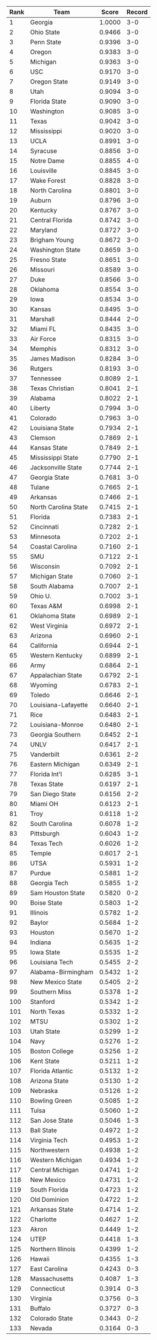 Rank | Team | Score | Record
---|---|---|---
1 | Georgia | 1.0000 | 3-0
2 | Ohio State | 0.9466 | 3-0
3 | Penn State | 0.9396 | 3-0
4 | Oregon | 0.9383 | 3-0
5 | Michigan | 0.9363 | 3-0
6 | USC | 0.9170 | 3-0
7 | Oregon State | 0.9149 | 3-0
8 | Utah | 0.9094 | 3-0
9 | Florida State | 0.9090 | 3-0
10 | Washington | 0.9085 | 3-0
11 | Texas | 0.9042 | 3-0
12 | Mississippi | 0.9020 | 3-0
13 | UCLA | 0.8991 | 3-0
14 | Syracuse | 0.8856 | 3-0
15 | Notre Dame | 0.8855 | 4-0
16 | Louisville | 0.8845 | 3-0
17 | Wake Forest | 0.8828 | 3-0
18 | North Carolina | 0.8801 | 3-0
19 | Auburn | 0.8796 | 3-0
20 | Kentucky | 0.8767 | 3-0
21 | Central Florida | 0.8742 | 3-0
22 | Maryland | 0.8727 | 3-0
23 | Brigham Young | 0.8672 | 3-0
24 | Washington State | 0.8659 | 3-0
25 | Fresno State | 0.8651 | 3-0
26 | Missouri | 0.8589 | 3-0
27 | Duke | 0.8566 | 3-0
28 | Oklahoma | 0.8554 | 3-0
29 | Iowa | 0.8534 | 3-0
30 | Kansas | 0.8495 | 3-0
31 | Marshall | 0.8444 | 2-0
32 | Miami FL | 0.8435 | 3-0
33 | Air Force | 0.8315 | 3-0
34 | Memphis | 0.8312 | 3-0
35 | James Madison | 0.8284 | 3-0
36 | Rutgers | 0.8193 | 3-0
37 | Tennessee | 0.8089 | 2-1
38 | Texas Christian | 0.8041 | 2-1
39 | Alabama | 0.8022 | 2-1
40 | Liberty | 0.7994 | 3-0
41 | Colorado | 0.7963 | 3-0
42 | Louisiana State | 0.7934 | 2-1
43 | Clemson | 0.7869 | 2-1
44 | Kansas State | 0.7849 | 2-1
45 | Mississippi State | 0.7790 | 2-1
46 | Jacksonville State | 0.7744 | 2-1
47 | Georgia State | 0.7681 | 3-0
48 | Tulane | 0.7665 | 2-1
49 | Arkansas | 0.7466 | 2-1
50 | North Carolina State | 0.7415 | 2-1
51 | Florida | 0.7383 | 2-1
52 | Cincinnati | 0.7282 | 2-1
53 | Minnesota | 0.7202 | 2-1
54 | Coastal Carolina | 0.7160 | 2-1
55 | SMU | 0.7122 | 2-1
56 | Wisconsin | 0.7092 | 2-1
57 | Michigan State | 0.7060 | 2-1
58 | South Alabama | 0.7007 | 2-1
59 | Ohio U. | 0.7002 | 3-1
60 | Texas A&M | 0.6998 | 2-1
61 | Oklahoma State | 0.6989 | 2-1
62 | West Virginia | 0.6972 | 2-1
63 | Arizona | 0.6960 | 2-1
64 | California | 0.6944 | 2-1
65 | Western Kentucky | 0.6899 | 2-1
66 | Army | 0.6864 | 2-1
67 | Appalachian State | 0.6792 | 2-1
68 | Wyoming | 0.6783 | 2-1
69 | Toledo | 0.6646 | 2-1
70 | Louisiana-Lafayette | 0.6640 | 2-1
71 | Rice | 0.6483 | 2-1
72 | Louisiana-Monroe | 0.6480 | 2-1
73 | Georgia Southern | 0.6452 | 2-1
74 | UNLV | 0.6417 | 2-1
75 | Vanderbilt | 0.6361 | 2-2
76 | Eastern Michigan | 0.6349 | 2-1
77 | Florida Int'l | 0.6285 | 3-1
78 | Texas State | 0.6197 | 2-1
79 | San Diego State | 0.6156 | 2-2
80 | Miami OH | 0.6123 | 2-1
81 | Troy | 0.6118 | 1-2
82 | South Carolina | 0.6078 | 1-2
83 | Pittsburgh | 0.6043 | 1-2
84 | Texas Tech | 0.6026 | 1-2
85 | Temple | 0.6017 | 2-1
86 | UTSA | 0.5931 | 1-2
87 | Purdue | 0.5881 | 1-2
88 | Georgia Tech | 0.5855 | 1-2
89 | Sam Houston State | 0.5820 | 0-2
90 | Boise State | 0.5803 | 1-2
91 | Illinois | 0.5782 | 1-2
92 | Baylor | 0.5684 | 1-2
93 | Houston | 0.5670 | 1-2
94 | Indiana | 0.5635 | 1-2
95 | Iowa State | 0.5535 | 1-2
96 | Louisiana Tech | 0.5455 | 2-2
97 | Alabama-Birmingham | 0.5432 | 1-2
98 | New Mexico State | 0.5405 | 2-2
99 | Southern Miss | 0.5378 | 1-2
100 | Stanford | 0.5342 | 1-2
101 | North Texas | 0.5332 | 1-2
102 | MTSU | 0.5302 | 1-2
103 | Utah State | 0.5299 | 1-2
104 | Navy | 0.5276 | 1-2
105 | Boston College | 0.5256 | 1-2
106 | Kent State | 0.5211 | 1-2
107 | Florida Atlantic | 0.5132 | 1-2
108 | Arizona State | 0.5130 | 1-2
109 | Nebraska | 0.5126 | 1-2
110 | Bowling Green | 0.5085 | 1-2
111 | Tulsa | 0.5060 | 1-2
112 | San Jose State | 0.5046 | 1-3
113 | Ball State | 0.4972 | 1-2
114 | Virginia Tech | 0.4953 | 1-2
115 | Northwestern | 0.4938 | 1-2
116 | Western Michigan | 0.4934 | 1-2
117 | Central Michigan | 0.4741 | 1-2
118 | New Mexico | 0.4731 | 1-2
119 | South Florida | 0.4723 | 1-2
120 | Old Dominion | 0.4722 | 1-2
121 | Arkansas State | 0.4714 | 1-2
122 | Charlotte | 0.4627 | 1-2
123 | Akron | 0.4449 | 1-2
124 | UTEP | 0.4418 | 1-3
125 | Northern Illinois | 0.4399 | 1-2
126 | Hawaii | 0.4355 | 1-3
127 | East Carolina | 0.4243 | 0-3
128 | Massachusetts | 0.4087 | 1-3
129 | Connecticut | 0.3914 | 0-3
130 | Virginia | 0.3756 | 0-3
131 | Buffalo | 0.3727 | 0-3
132 | Colorado State | 0.3443 | 0-2
133 | Nevada | 0.3164 | 0-3
